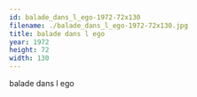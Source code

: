 ```yaml
---
id: balade_dans_l_ego-1972-72x130
filename: ./balade_dans_l_ego-1972-72x130.jpg
title: balade dans l ego
year: 1972
height: 72
width: 130
---
```


balade dans l ego